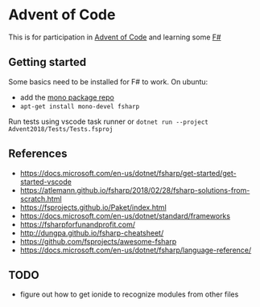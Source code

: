 # Advent of Code

This is for participation in [Advent of Code](https://adventofcode.com) and learning some [F#](https://fsharp.org/)

## Getting started

Some basics need to be installed for F# to work. On ubuntu:

* add the [mono package repo](https://www.mono-project.com/download/stable/)
* `apt-get install mono-devel fsharp`

Run tests using vscode task runner or `dotnet run --project Advent2018/Tests/Tests.fsproj`

## References

* https://docs.microsoft.com/en-us/dotnet/fsharp/get-started/get-started-vscode
* https://atlemann.github.io/fsharp/2018/02/28/fsharp-solutions-from-scratch.html
* https://fsprojects.github.io/Paket/index.html
* https://docs.microsoft.com/en-us/dotnet/standard/frameworks
* https://fsharpforfunandprofit.com/
* http://dungpa.github.io/fsharp-cheatsheet/
* https://github.com/fsprojects/awesome-fsharp
* https://docs.microsoft.com/en-us/dotnet/fsharp/language-reference/

## TODO

* figure out how to get ionide to recognize modules from other files
